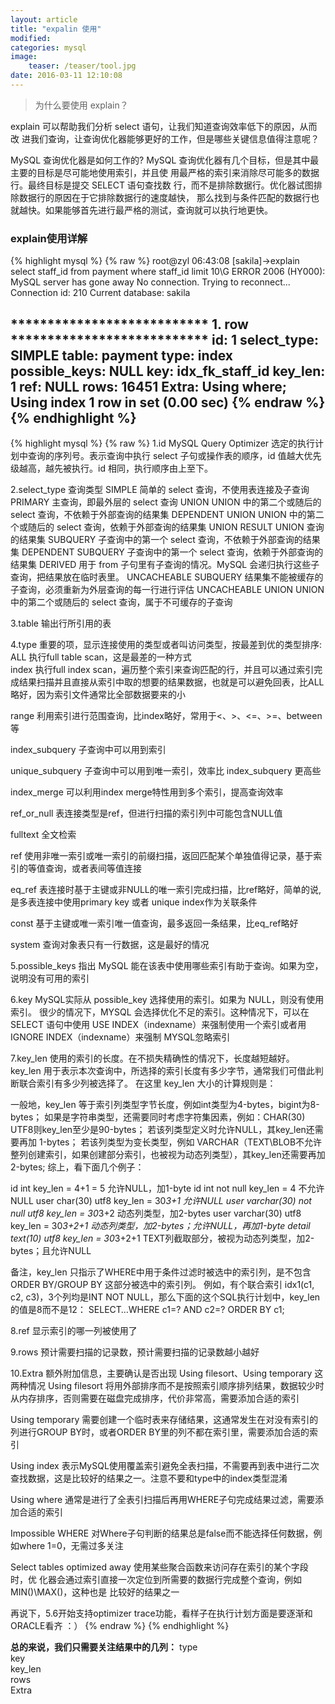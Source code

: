 ```yaml
---
layout: article
title: "expalin 使用"
modified:
categories: mysql
image:
    teaser: /teaser/tool.jpg
date: 2016-03-11 12:10:08
---
```


> 为什么要使用 explain？   

explain 可以帮助我们分析 select 语句，让我们知道查询效率低下的原因，从而改
进我们查询，让查询优化器能够更好的工作，但是哪些关键信息值得注意呢？
  
MySQL 查询优化器是如何工作的?
MySQL 查询优化器有几个目标，但是其中最主要的目标是尽可能地使用索引，并且使
用最严格的索引来消除尽可能多的数据行。最终目标是提交 SELECT 语句查找数
行，而不是排除数据行。优化器试图排除数据行的原因在于它排除数据行的速度越快，
那么找到与条件匹配的数据行也就越快。如果能够首先进行最严格的测试，查询就可以执行地更快。
### explain使用详解
{% highlight mysql %}
{% raw %}
root@zyl 06:43:08 [sakila]->explain select staff_id from payment where staff_id limit 10\G
ERROR 2006 (HY000): MySQL server has gone away
No connection. Trying to reconnect...
Connection id:    210
Current database: sakila

*************************** 1. row ***************************
           id: 1
  select_type: SIMPLE
        table: payment
         type: index
possible_keys: NULL
          key: idx_fk_staff_id
      key_len: 1
          ref: NULL
         rows: 16451
        Extra: Using where; Using index
1 row in set (0.00 sec)
{% endraw %}
{% endhighlight %}
---
{% highlight mysql %}
{% raw %}
1.id  MySQL Query Optimizer 选定的执行计划中查询的序列号。表示查询中执行 select 子句或操作表的顺序，id 值越大优先级越高，越先被执行。id 相同，执行顺序由上至下。 

2.select_type  			查询类型 
   SIMPLE   			简单的 select 查询，不使用表连接及子查询 
   PRIMARY  			主查询，即最外层的 select 查询 
   UNION    			UNION 中的第二个或随后的 select 查询，不依赖于外部查询的结果集 
   DEPENDENT UNION  	UNION 中的第二个或随后的 select 查询，依赖于外部查询的结果集
   UNION RESULT  		UNION 查询的结果集 
   SUBQUERY  			子查询中的第一个 select 查询，不依赖于外部查询的结果集 
   DEPENDENT SUBQUERY  	子查询中的第一个 select 查询，依赖于外部查询的结果集 
   DERIVED  			用于 from 子句里有子查询的情况。MySQL 会递归执行这些子查询，把结果放在临时表里。 
   UNCACHEABLE SUBQUERY 结果集不能被缓存的子查询，必须重新为外层查询的每一行进行评估 
   UNCACHEABLE UNION  	UNION 中的第二个或随后的 select 查询，属于不可缓存的子查询 

3.table 				输出行所引用的表 

4.type 					重要的项，显示连接使用的类型或者叫访问类型，按最差到优的类型排序:
   ALL	 				执行full table scan，这是最差的一种方式    
   index				执行full index scan，遍历整个索引来查询匹配的行，并且可以通过索引完成结果扫描并且直接从索引中取的想要的结果数据，也就是可以避免回表，比ALL略好，因为索引文件通常比全部数据要来的小	  	

   range				利用索引进行范围查询，比index略好，常用于<、>、<=、>=、between等
   
   index_subquery		子查询中可以用到索引  
   
   unique_subquery		子查询中可以用到唯一索引，效率比 index_subquery 更高些
   
   index_merge	    	可以利用index merge特性用到多个索引，提高查询效率
   
   ref_or_null  		表连接类型是ref，但进行扫描的索引列中可能包含NULL值
   
   fulltext	   			全文检索
   
   ref  				使用非唯一索引或唯一索引的前缀扫描，返回匹配某个单独值得记录，基于索引的等值查询，或者表间等值连接
   
   eq_ref				表连接时基于主键或非NULL的唯一索引完成扫描，比ref略好，简单的说,是多表连接中使用primary key 或者 unique  index作为关联条件
   
   const				基于主键或唯一索引唯一值查询，最多返回一条结果，比eq_ref略好
   
   system				查询对象表只有一行数据，这是最好的情况    

5.possible_keys  		指出 MySQL 能在该表中使用哪些索引有助于查询。如果为空，说明没有可用的索引 

6.key 					 MySQL实际从 possible_key 选择使用的索引。如果为 NULL，则没有使用索引。
很少的情况下，MYSQL 会选择优化不足的索引。这种情况下，可以在 SELECT 语句中使用 
USE  INDEX（indexname）来强制使用一个索引或者用IGNORE  INDEX（indexname）来强制 
MYSQL忽略索引 

7.key_len  				使用的索引的长度。在不损失精确性的情况下，长度越短越好。  
    key_len 用于表示本次查询中，所选择的索引长度有多少字节，通常我们可借此判断联合索引有多少列被选择了。
   在这里 key_len 大小的计算规则是：
   
   一般地，key_len 等于索引列类型字节长度，例如int类型为4-bytes，bigint为8-bytes；
   如果是字符串类型，还需要同时考虑字符集因素，例如：CHAR(30) UTF8则key_len至少是90-bytes；
   若该列类型定义时允许NULL，其key_len还需要再加 1-bytes；
   若该列类型为变长类型，例如 VARCHAR（TEXT\BLOB不允许整列创建索引，如果创建部分索引，也被视为动态列类型），其key_len还需要再加 2-bytes;
   综上，看下面几个例子：
   
   id int	key_len = 4+1 = 5							允许NULL，加1-byte
   id int not null	key_len = 4							不允许NULL
   user char(30) utf8	key_len = 30*3+1				允许NULL
   user varchar(30) not null utf8	key_len = 30*3+2	动态列类型，加2-bytes
   user varchar(30) utf8	key_len = 30*3+2+1			动态列类型，加2-bytes；允许NULL，再加1-byte
   detail text(10) utf8	key_len = 30*3+2+1				TEXT列截取部分，被视为动态列类型，加2-bytes；且允许NULL
   
   备注，key_len 只指示了WHERE中用于条件过滤时被选中的索引列，是不包含 ORDER BY/GROUP BY 这部分被选中的索引列。
   例如，有个联合索引 idx1(c1, c2, c3)，3个列均是INT NOT NULL，那么下面的这个SQL执行计划中，key_len的值是8而不是12：
   SELECT…WHERE c1=? AND c2=? ORDER BY c1;  
   
8.ref  显示索引的哪一列被使用了

9.rows 预计需要扫描的记录数，预计需要扫描的记录数越小越好

10.Extra 				额外附加信息，主要确认是否出现 Using filesort、Using temporary 这两种情况
   Using filesort		将用外部排序而不是按照索引顺序排列结果，数据较少时从内存排序，否则需要在磁盘完成排序，代价非常高，需要添加合适的索引  
   
   Using temporary		需要创建一个临时表来存储结果，这通常发生在对没有索引的列进行GROUP BY时，或者ORDER BY里的列不都在索引里，需要添加合适的索引  
   
   Using index			表示MySQL使用覆盖索引避免全表扫描，不需要再到表中进行二次查找数据，这是比较好的结果之一。注意不要和type中的index类型混淆  
   
   Using where			通常是进行了全表引扫描后再用WHERE子句完成结果过滤，需要添加合适的索引  
   
   Impossible WHERE		对Where子句判断的结果总是false而不能选择任何数据，例如where 1=0，无需过多关注  
   
   Select tables optimized away	使用某些聚合函数来访问存在索引的某个字段时，优
   化器会通过索引直接一次定位到所需要的数据行完成整个查询，例如MIN()\MAX()，这种也是
   比较好的结果之一  
   
   再说下，5.6开始支持optimizer  trace功能，看样子在执行计划方面是要逐渐和ORACLE看齐 ：）
{% endraw %}
{% endhighlight %}

**总的来说，我们只需要关注结果中的几列：**
type  
key   
key_len   
rows   
Extra  

